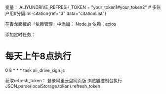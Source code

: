 变量：
ALIYUNDRIVE_REFRESH_TOKEN = "your_token1#your_token2"  # 多账户用#分隔‌:ml-citation{ref="3" data="citationList"}

在青龙面板的「依赖管理」中添加：
Node.js 依赖：axios

添加定时任务：
# 每天上午8点执行
0 8 * * * task ali_drive_sign.js

获取refresh_token：
登录阿里云盘网页版
浏览器控制台执行JSON.parse(localStorage.token).refresh_token